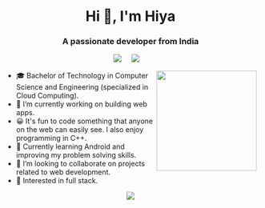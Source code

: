 <h1 align="center">Hi 👋, I'm Hiya</h1>
<h3 align="center">A passionate developer from India</h3>


<p align="center">
  <a href="mailto:devlihiya9@gmail.com"><img src="https://img.shields.io/badge/gmail-%23D14836.svg?&style=for-the-badge&logo=gmail&logoColor=white" /></a>&nbsp;&nbsp;&nbsp;&nbsp;
  <a href="https://www.linkedin.com/in/hiya-devli/"><img src="https://img.shields.io/badge/linkedin-%230077B5.svg?&style=for-the-badge&logo=linkedin&logoColor=white" /></a>&nbsp;&nbsp;&nbsp;&nbsp;
  </p>
  <img align='right' src='https://media.giphy.com/media/bcKmIWkUMCjVm/giphy.gif' width='200"'>

* 🎓   Bachelor of Technology in Computer Science and Engineering (specialized in Cloud Computing).
* 🔭   I’m currently working on building web apps.
* 😀   It's fun to code something that anyone on the web can easily see. I also enjoy programming in C++.
* 🌱   Currently learning Android and improving my problem solving skills.
* 👯   I’m looking to collaborate on projects related to web development.
* 🧐   Interested in full stack.

<p align="center">
  <img src ="https://github-readme-stats.vercel.app/api/top-langs/?username=hiya0&layout=compact">
</p>
